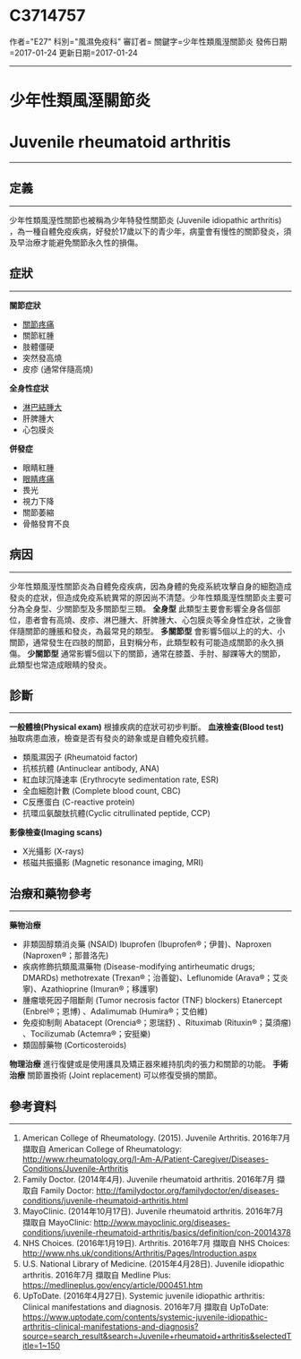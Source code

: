 # C3714757
作者="E27"
科別="風濕免疫科"
審訂者=
關鍵字=少年性類風溼關節炎
發佈日期=2017-01-24
更新日期=2017-01-24

----------
# 少年性類風溼關節炎
# Juvenile rheumatoid arthritis
----------
## 定義
----------

少年性類風溼性關節也被稱為少年特發性關節炎 (Juvenile idiopathic arthritis) ，為一種自體免疫疾病，好發於17歲以下的青少年，病童會有慢性的關節發炎，須及早治療才能避免關節永久性的損傷。

## 症狀
----------

**關節症狀**

- [關節疼痛](C0003862)
- 關節紅腫
- 肢體僵硬
- 突然發高燒
- 皮疹 (通常伴隨高燒)

**全身性症狀**

- [淋巴結腫大](C0497156)
- 肝脾腫大
- 心包膜炎

**併發症**

- 眼睛紅腫
- [眼睛疼痛](C0151827)
- 畏光
- 視力下降
- 關節萎縮
- 骨骼發育不良
## 病因
----------

少年性類風溼性關節炎為自體免疫疾病，因為身體的免疫系統攻擊自身的細胞造成發炎的症狀，但造成免疫系統異常的原因尚不清楚。少年性類風溼性關節炎主要可分為全身型、少關節型及多關節型三類。
**全身型**
此類型主要會影響全身各個部位，患者會有高燒、皮疹、淋巴腫大、肝脾腫大、心包膜炎等全身性症狀，之後會伴隨關節的腫脹和發炎，為最常見的類型。
**多關節型**
會影響5個以上的的大、小關節，通常發生在四肢的關節，且對稱分布，此類型較有可能造成關節的永久損傷。
**少關節型**
通常影響5個以下的關節，通常在膝蓋、手肘、腳踝等大的關節，此類型也常造成眼睛的發炎。

## 診斷
----------

**一般體檢(Physical exam)**
根據疾病的症狀可初步判斷。
**血液檢查(Blood test)**
抽取病患血液，檢查是否有發炎的跡象或是自體免疫抗體。

- 類風濕因子 (Rheumatoid factor)
- 抗核抗體 (Antinuclear antibody, ANA)
- 紅血球沉降速率 (Erythrocyte sedimentation rate, ESR)
- 全血細胞計數 (Complete blood count, CBC)
- C反應蛋白 (C-reactive protein)
- 抗環瓜氨酸肽抗體(Cyclic citrullinated peptide, CCP)

**影像檢查(Imaging scans)**

- X光攝影 (X-rays)
- 核磁共振攝影 (Magnetic resonance imaging, MRI)
## 治療和藥物參考
----------

**藥物治療**

- 非類固醇類消炎藥 (NSAID)
  Ibuprofen (Ibuprofen®；伊普)、Naproxen (Naproxen®；那普洛先)
- 疾病修飾抗類風濕藥物 (Disease-modifying antirheumatic drugs; DMARDs)
  methotrexate (Trexan®；治善錠)、Leflunomide (Arava®；艾炎寧)、Azathioprine (Imuran®；移護寧)
- 腫瘤壞死因子阻斷劑 (Tumor necrosis factor (TNF) blockers)
  Etanercept (Enbrel®；恩博) 、Adalimumab (Humira®；艾伯維)
- 免疫抑制劑
  Abatacept (Orencia®；恩瑞舒) 、Rituximab (Rituxin®；莫須瘤) 、Tocilizumab (Actemra®；安挺樂)
- 類固醇藥物 (Corticosteroids)

**物理治療**
進行復健或是使用護具及矯正器來維持肌肉的張力和關節的功能。
**手術治療**
關節置換術 (Joint replacement) 可以修復受損的關節。

## 參考資料
----------
1. American College of Rheumatology. (2015). Juvenile Arthritis. 2016年7月 擷取自 American College of Rheumatology: http://www.rheumatology.org/I-Am-A/Patient-Caregiver/Diseases-Conditions/Juvenile-Arthritis
2. Family Doctor. (2014年4月). Juvenile rheumatoid arthritis. 2016年7月 擷取自 Family Doctor: http://familydoctor.org/familydoctor/en/diseases-conditions/juvenile-rheumatoid-arthritis.html
3. MayoClinic. (2014年10月17日). Juvenile rheumatoid arthritis. 2016年7月 擷取自 MayoClinic: http://www.mayoclinic.org/diseases-conditions/juvenile-rheumatoid-arthritis/basics/definition/con-20014378
4. NHS Choices. (2016年1月19日). Arthritis. 2016年7月 擷取自 NHS Choices: http://www.nhs.uk/conditions/Arthritis/Pages/Introduction.aspx
5. U.S. National Library of Medicine. (2015年4月28日). Juvenile idiopathic arthritis. 2016年7月 擷取自 Medline Plus: https://medlineplus.gov/ency/article/000451.htm
6. UpToDate. (2016年4月27日). Systemic juvenile idiopathic arthritis: Clinical manifestations and diagnosis. 2016年7月 擷取自 UpToDate: https://www.uptodate.com/contents/systemic-juvenile-idiopathic-arthritis-clinical-manifestations-and-diagnosis?source=search_result&search=Juvenile+rheumatoid+arthritis&selectedTitle=1~150

